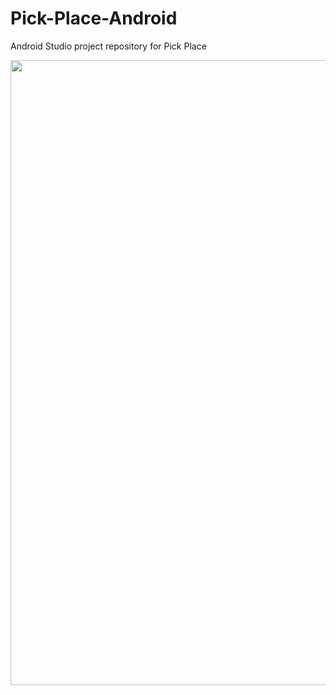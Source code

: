 # Pick-Place-Android
Android Studio project repository for Pick Place


<img src="https://ca.greenart.co.kr/upimage/subject/group5_12.jpg" width=1000>
